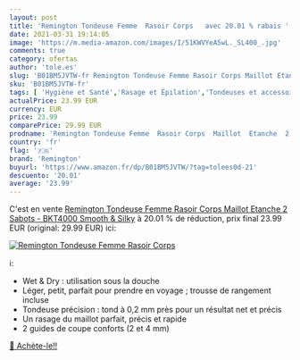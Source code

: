 ```yaml
---
layout: post
title: 'Remington Tondeuse Femme  Rasoir Corps   avec 20.01 % rabais '
date: 2021-03-31 19:14:05
image: 'https://m.media-amazon.com/images/I/51KWVYeA5wL._SL400_.jpg'
comments: true
category: ofertas
author: 'tole.es'
slug: 'B01BM5JVTW-fr Remington Tondeuse Femme Rasoir Corps Maillot Etanche 2...'
sku: 'B01BM5JVTW-fr'
tags: [ 'Hygiène et Santé','Rasage et Épilation','Tondeuses et accessoires','Tondeuses femme','remington','Épilateurs et accessoires','Épilation', ]
actualPrice: 23.99 EUR
currency: EUR
price: 23.99
comparePrice: 29.99 EUR
prodname: 'Remington Tondeuse Femme  Rasoir Corps  Maillot  Etanche  2 Sabots - BKT4000 Smooth & Silky'
country: 'fr'
flag: '🇫🇷'
brand: 'Remington'
buyurl: 'https://www.amazon.fr/dp/B01BM5JVTW/?tag=tolees0d-21'
descuento: '20.01'
average: '23.99'
---
```


C'est en vente [Remington Tondeuse Femme  Rasoir Corps  Maillot  Etanche  2 Sabots - BKT4000 Smooth & Silky](https://www.amazon.fr/dp/B01BM5JVTW/?tag=tolees0d-21)  à  20.01 % de réduction, prix final  23.99 EUR (original: 29.99 EUR) ici:

[![Remington Tondeuse Femme  Rasoir Corps  ](https://m.media-amazon.com/images/I/51KWVYeA5wL._SL400_.jpg)](https://www.amazon.fr/dp/B01BM5JVTW/?tag=tolees0d-21)

ℹ️:

- Wet & Dry : utilisation sous la douche
- Léger, petit, parfait pour prendre en voyage ; trousse de rangement incluse
- Tondeuse précision : tond à 0,2 mm près pour un résultat net et précis
- Un rasage du maillot parfait, précis et rapide
- 2 guides de coupe conforts (2 et 4 mm)

[🛒 Achète-le!!](https://www.amazon.fr/dp/B01BM5JVTW/?tag=tolees0d-21)
